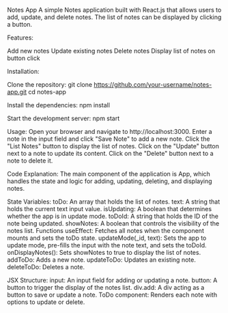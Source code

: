 Notes App
A simple Notes application built with React.js that allows users to add, update, and delete notes. The list of notes can be displayed by clicking a button.

Features:

Add new notes
Update existing notes
Delete notes
Display list of notes on button click

Installation:

  Clone the repository:
  git clone https://github.com/your-username/notes-app.git
  cd notes-app

  Install the dependencies:
  npm install
  
  Start the development server:
  npm start
  
Usage:
Open your browser and navigate to http://localhost:3000.
Enter a note in the input field and click "Save Note" to add a new note.
Click the "List Notes" button to display the list of notes.
Click on the "Update" button next to a note to update its content.
Click on the "Delete" button next to a note to delete it.

Code Explanation:
The main component of the application is App, which handles the state and logic for adding, updating, deleting, and displaying notes.

State Variables:
toDo: An array that holds the list of notes.
text: A string that holds the current text input value.
isUpdating: A boolean that determines whether the app is in update mode.
toDoId: A string that holds the ID of the note being updated.
showNotes: A boolean that controls the visibility of the notes list.
Functions
useEffect: Fetches all notes when the component mounts and sets the toDo state.
updateMode(_id, text): Sets the app to update mode, pre-fills the input with the note text, and sets the toDoId.
onDisplayNotes(): Sets showNotes to true to display the list of notes.
addToDo: Adds a new note.
updateToDo: Updates an existing note.
deleteToDo: Deletes a note.

JSX Structure:
input: An input field for adding or updating a note.
button: A button to trigger the display of the notes list.
div.add: A div acting as a button to save or update a note.
ToDo component: Renders each note with options to update or delete.
